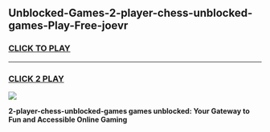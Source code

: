 
## Unblocked-Games-2-player-chess-unblocked-games-Play-Free-joevr
<h3>
<a href="https://premium76.site?title=2-player-chess-unblocked-games&ref=18A">CLICK TO PLAY</a></h3>
<hr>

<h3>
<a href="https://premium76.site?title=2-player-chess-unblocked-games&ref=18A">CLICK 2 PLAY</a>
  
</h3>

<a href="https://premium76.site?title=2-player-chess-unblocked-games&ref=18A"><img src="https://clearcache.store/games.png"></a>


**2-player-chess-unblocked-games games unblocked: Your Gateway to Fun and Accessible Online Gaming**
